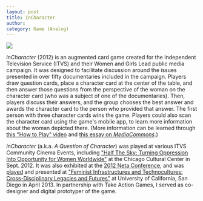 ```yaml
---
layout: post
title: InCharacter
author:
category: Game (Analog)
---
```


![](../../../../assets/images/InCharacter.jpg)

*inCharacter* (2012) is an augmented card game created for the Independent Television Service (ITVS) and their Women and Girls Lead public media campaign. It was designed to facilitate discussion around the issues presented in over fifty documentaries included in the campaign. Players draw question cards, place a character card at the center of the table, and then answer those questions from the perspective of the woman on the character card (who was a subject of one of the documentaries). Then, players discuss their answers, and the group chooses the best answer and awards the character card to the person who provided that answer. The first person with three character cards wins the game. Players could also scan the character card using the game's mobile app, to learn more information about the woman depicted there. (More information can be learned through [this "How to Play" video](https://vimeo.com/52526704) and [this essay on *MediaCommons*](http://mediacommons.futureofthebook.org/question/where-do-you-see-digital-divide-your-work-andor-scholarship/response/designing-social-jus-1).)

*inCharacter* (a.k.a. *A Question of Character*) was played at various ITVS Community Cinema Events, including ["Half The Sky: Turning Oppression Into Opportunity for Women Worldwide"](https://vimeo.com/50018377) at the Chicago Cultural Center in Sept. 2012. It was also exhibited at the [2012 Neta Conference](http://www.netaonline.org/1012/Sess-Details.htm#Women_and_Girls), and was [played](https://vimeo.com/131578865) and presented at ["Feminist Infrastructures and Technocultures: Cross-Disciplinary Legacies and Futures"](http://feministit.ucsd.edu/) at University of California, San Diego in April 2013. In partnership with Take Action Games, I served as co-designer and digital prototyper of the game.
